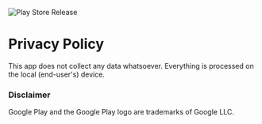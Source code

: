 ![Play Store Release](https://ucarecdn.com/33721984-62cf-4ebd-8015-00fd2aa31150/googleplaybadge.png)

# Privacy Policy
This app does not collect any data whatsoever. Everything is processed on the local (end-user's) device.

### Disclaimer
Google Play and the Google Play logo are trademarks of Google LLC.
